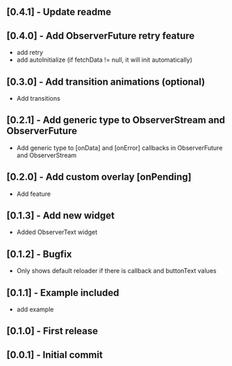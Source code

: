 ## [0.4.1] - Update readme

## [0.4.0] - Add ObserverFuture retry feature
* add retry
* add autoInitialize (if fetchData != null, it will init automatically)

## [0.3.0] - Add transition animations (optional)
* Add transitions

## [0.2.1] - Add generic type to ObserverStream and ObserverFuture
* Add generic type to [onData] and [onError] callbacks in ObserverFuture and ObserverStream

## [0.2.0] - Add custom overlay [onPending]
* Add feature

## [0.1.3] - Add new widget
* Added ObserverText widget

## [0.1.2] - Bugfix
* Only shows default reloader if there is callback and buttonText values

## [0.1.1] - Example included
* add example

## [0.1.0] - First release

## [0.0.1] - Initial commit











